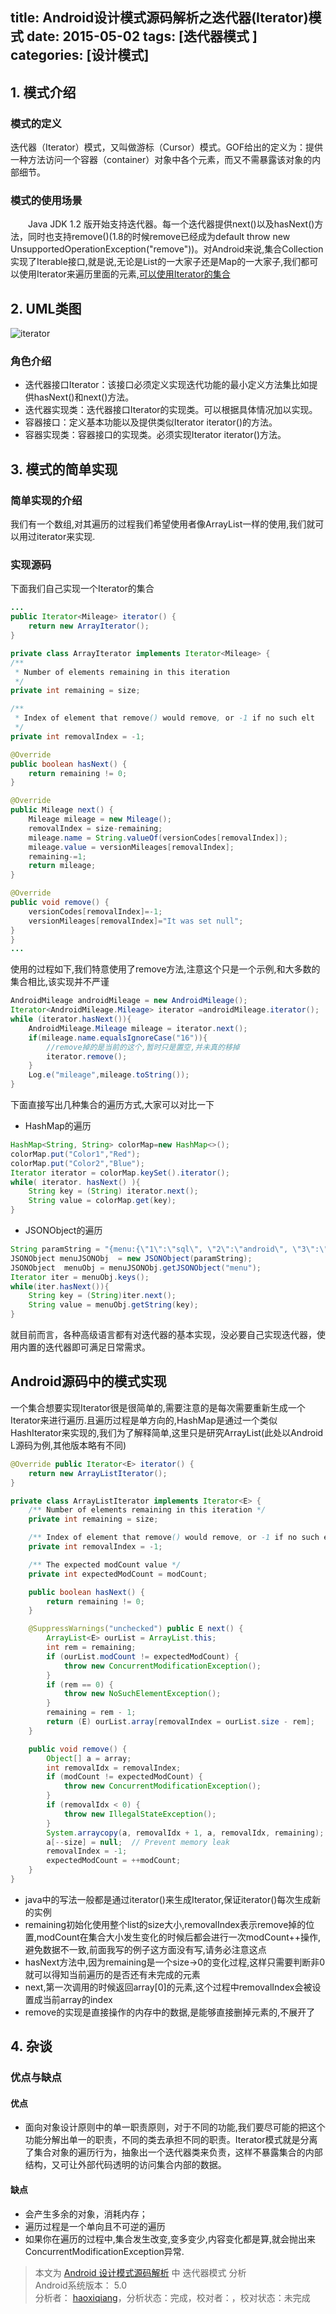 title: Android设计模式源码解析之迭代器(Iterator)模式 
date: 2015-05-02
tags: [迭代器模式 ]
categories: [设计模式]
---

## 1. 模式介绍
### 模式的定义
迭代器（Iterator）模式，又叫做游标（Cursor）模式。GOF给出的定义为：提供一种方法访问一个容器（container）对象中各个元素，而又不需暴露该对象的内部细节。
<!--more-->
### 模式的使用场景
　　Java JDK 1.2 版开始支持迭代器。每一个迭代器提供next()以及hasNext()方法，同时也支持remove()(1.8的时候remove已经成为default throw new UnsupportedOperationException("remove"))。对Android来说,集合Collection实现了Iterable接口,就是说,无论是List的一大家子还是Map的一大家子,我们都可以使用Iterator来遍历里面的元素,[可以使用Iterator的集合](http://docs.oracle.com/javase/8/docs/api/java/util/package-tree.html)      

## 2. UML类图
![iterator](https://github.com/simple-android-framework-exchange/android_design_patterns_analysis/raw/master/iterator/haoxiqiang/images/Iterator_UML_class_diagram.svg.png)   

### 角色介绍　　 
* 迭代器接口Iterator：该接口必须定义实现迭代功能的最小定义方法集比如提供hasNext()和next()方法。
* 迭代器实现类：迭代器接口Iterator的实现类。可以根据具体情况加以实现。
* 容器接口：定义基本功能以及提供类似Iterator iterator()的方法。
* 容器实现类：容器接口的实现类。必须实现Iterator iterator()方法。


## 3. 模式的简单实现
###  简单实现的介绍
我们有一个数组,对其遍历的过程我们希望使用者像ArrayList一样的使用,我们就可以用过iterator来实现.

### 实现源码 
下面我们自己实现一个Iterator的集合

```java
...
public Iterator<Mileage> iterator() {
    return new ArrayIterator();
}

private class ArrayIterator implements Iterator<Mileage> {
/**
 * Number of elements remaining in this iteration
 */
private int remaining = size;

/**
 * Index of element that remove() would remove, or -1 if no such elt
 */
private int removalIndex = -1;

@Override
public boolean hasNext() {
    return remaining != 0;
}

@Override
public Mileage next() {
    Mileage mileage = new Mileage();
    removalIndex = size-remaining;
    mileage.name = String.valueOf(versionCodes[removalIndex]);
    mileage.value = versionMileages[removalIndex];
    remaining-=1;
    return mileage;
}

@Override
public void remove() {
    versionCodes[removalIndex]=-1;
    versionMileages[removalIndex]="It was set null";
}
}
...
```

使用的过程如下,我们特意使用了remove方法,注意这个只是一个示例,和大多数的集合相比,该实现并不严谨

```java
AndroidMileage androidMileage = new AndroidMileage();
Iterator<AndroidMileage.Mileage> iterator =androidMileage.iterator();
while (iterator.hasNext()){
    AndroidMileage.Mileage mileage = iterator.next();
    if(mileage.name.equalsIgnoreCase("16")){
    	//remove掉的是当前的这个,暂时只是置空,并未真的移掉
        iterator.remove();
    }
    Log.e("mileage",mileage.toString());
}
```

下面直接写出几种集合的遍历方式,大家可以对比一下
  
*  HashMap的遍历

```java
HashMap<String, String> colorMap=new HashMap<>();
colorMap.put("Color1","Red");
colorMap.put("Color2","Blue");
Iterator iterator = colorMap.keySet().iterator();
while( iterator. hasNext() ){
    String key = (String) iterator.next();
    String value = colorMap.get(key);
}
```

* JSONObject的遍历

```java
String paramString = "{menu:{\"1\":\"sql\", \"2\":\"android\", \"3\":\"mvc\"}}";
JSONObject menuJSONObj  = new JSONObject(paramString);
JSONObject  menuObj = menuJSONObj.getJSONObject("menu");
Iterator iter = menuObj.keys();
while(iter.hasNext()){
    String key = (String)iter.next();
    String value = menuObj.getString(key);
}
```

就目前而言，各种高级语言都有对迭代器的基本实现，没必要自己实现迭代器，使用内置的迭代器即可满足日常需求。         

## Android源码中的模式实现
一个集合想要实现Iterator很是很简单的,需要注意的是每次需要重新生成一个Iterator来进行遍历.且遍历过程是单方向的,HashMap是通过一个类似HashIterator来实现的,我们为了解释简单,这里只是研究ArrayList(此处以Android L源码为例,其他版本略有不同)

```java
@Override public Iterator<E> iterator() {
    return new ArrayListIterator();
}

private class ArrayListIterator implements Iterator<E> {
    /** Number of elements remaining in this iteration */
    private int remaining = size;

    /** Index of element that remove() would remove, or -1 if no such elt */
    private int removalIndex = -1;

    /** The expected modCount value */
    private int expectedModCount = modCount;

    public boolean hasNext() {
        return remaining != 0;
    }

    @SuppressWarnings("unchecked") public E next() {
        ArrayList<E> ourList = ArrayList.this;
        int rem = remaining;
        if (ourList.modCount != expectedModCount) {
            throw new ConcurrentModificationException();
        }
        if (rem == 0) {
            throw new NoSuchElementException();
        }
        remaining = rem - 1;
        return (E) ourList.array[removalIndex = ourList.size - rem];
    }

    public void remove() {
        Object[] a = array;
        int removalIdx = removalIndex;
        if (modCount != expectedModCount) {
            throw new ConcurrentModificationException();
        }
        if (removalIdx < 0) {
            throw new IllegalStateException();
        }
        System.arraycopy(a, removalIdx + 1, a, removalIdx, remaining);
        a[--size] = null;  // Prevent memory leak
        removalIndex = -1;
        expectedModCount = ++modCount;
    }
}
```

* java中的写法一般都是通过iterator()来生成Iterator,保证iterator()每次生成新的实例
* remaining初始化使用整个list的size大小,removalIndex表示remove掉的位置,modCount在集合大小发生变化的时候后都会进行一次modCount++操作,避免数据不一致,前面我写的例子这方面没有写,请务必注意这点
* hasNext方法中,因为remaining是一个size->0的变化过程,这样只需要判断非0就可以得知当前遍历的是否还有未完成的元素
* next,第一次调用的时候返回array[0]的元素,这个过程中removalIndex会被设置成当前array的index
* remove的实现是直接操作的内存中的数据,是能够直接删掉元素的,不展开了



## 4. 杂谈
### 优点与缺点
#### 优点  
* 面向对象设计原则中的单一职责原则，对于不同的功能,我们要尽可能的把这个功能分解出单一的职责，不同的类去承担不同的职责。Iterator模式就是分离了集合对象的遍历行为，抽象出一个迭代器类来负责，这样不暴露集合的内部结构，又可让外部代码透明的访问集合内部的数据。

#### 缺点 
* 会产生多余的对象，消耗内存；
* 遍历过程是一个单向且不可逆的遍历
* 如果你在遍历的过程中,集合发生改变,变多变少,内容变化都是算,就会抛出来ConcurrentModificationException异常.

> 本文为 [Android 设计模式源码解析](https://github.com/simple-android-framework-exchange/android_design_patterns_analysis) 中 迭代器模式 分析  
> Android系统版本： 5.0        
> 分析者： [haoxiqiang](https://github.com/Haoxiqiang)，分析状态：完成，校对者：，校对状态：未完成
